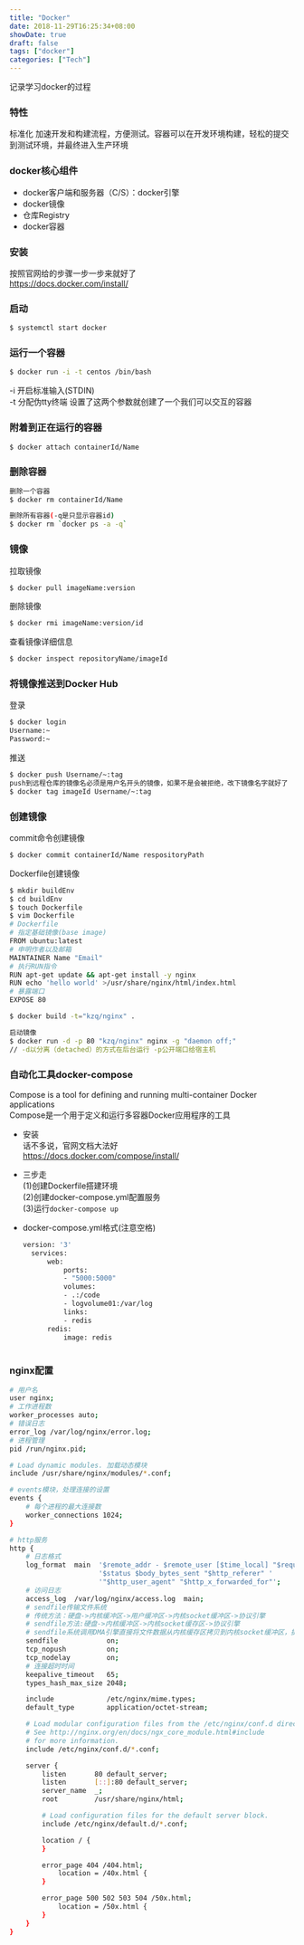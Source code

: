 ```yaml
---
title: "Docker"
date: 2018-11-29T16:25:34+08:00
showDate: true
draft: false
tags: ["docker"]
categories: ["Tech"]
---
```

记录学习docker的过程
### 特性
标准化
加速开发和构建流程，方便测试。容器可以在开发环境构建，轻松的提交到测试环境，并最终进入生产环境
### docker核心组件
* docker客户端和服务器（C/S）：docker引擎
* docker镜像
* 仓库Registry
* docker容器

### 安装
按照官网给的步骤一步一步来就好了
<br>https://docs.docker.com/install/

### 启动
```bash
$ systemctl start docker
```
### 运行一个容器
```bash
$ docker run -i -t centos /bin/bash
```
-i 开启标准输入(STDIN)
<br>-t 分配伪tty终端
设置了这两个参数就创建了一个我们可以交互的容器

### 附着到正在运行的容器
```bash
$ docker attach containerId/Name
```

### 删除容器
```bash
删除一个容器
$ docker rm containerId/Name

删除所有容器(-q是只显示容器id)
$ docker rm `docker ps -a -q`
```

### 镜像
拉取镜像
```bash
$ docker pull imageName:version
```

删除镜像
```bash
$ docker rmi imageName:version/id
```
查看镜像详细信息
```bash
$ docker inspect repositoryName/imageId
```
### 将镜像推送到Docker Hub
登录
```bash
$ docker login
Username:~
Password:~
```
推送
```bash
$ docker push Username/~:tag
push到远程仓库的镜像名必须是用户名开头的镜像，如果不是会被拒绝，改下镜像名字就好了
$ docker tag imageId Username/~:tag 
```
### 创建镜像
commit命令创建镜像
```bash
$ docker commit containerId/Name respositoryPath
```

Dockerfile创建镜像
```bash
$ mkdir buildEnv
$ cd buildEnv
$ touch Dockerfile
$ vim Dockerfile
# Dockerfile
# 指定基础镜像(base image)
FROM ubuntu:latest
# 申明作者以及邮箱
MAINTAINER Name "Email"
# 执行RUN指令
RUN apt-get update && apt-get install -y nginx 
RUN echo 'hello world' >/usr/share/nginx/html/index.html
# 暴露端口
EXPOSE 80

$ docker build -t="kzq/nginx" .

启动镜像
$ docker run -d -p 80 "kzq/nginx" nginx -g "daemon off;"
// -d以分离（detached）的方式在后台运行 -p公开端口给宿主机
```
### 自动化工具docker-compose
Compose is a tool for defining and running multi-container Docker applications
<br>Compose是一个用于定义和运行多容器Docker应用程序的工具

* 安装
  <br>话不多说，官网文档大法好
  <br>https://docs.docker.com/compose/install/
* 三步走
  <br>(1)创建Dockerfile搭建环境
  <br>(2)创建docker-compose.yml配置服务
  <br>(3)运行`docker-compose up`
* docker-compose.yml格式(注意空格)

  ```bash
  version: '3'
    services:
        web:
            ports:
            - "5000:5000"
            volumes:
            - .:/code
            - logvolume01:/var/log
            links:
            - redis
        redis:
            image: redis
    
  ```
### nginx配置
```bash
# 用户名
user nginx;
# 工作进程数
worker_processes auto;
# 错误日志
error_log /var/log/nginx/error.log;
# 进程管理
pid /run/nginx.pid;

# Load dynamic modules. 加载动态模块
include /usr/share/nginx/modules/*.conf;

# events模块，处理连接的设置
events {
    # 每个进程的最大连接数
    worker_connections 1024;
}

# http服务
http {
    # 日志格式
    log_format  main  '$remote_addr - $remote_user [$time_local] "$request" '
                      '$status $body_bytes_sent "$http_referer" '
                      '"$http_user_agent" "$http_x_forwarded_for"';
    # 访问日志
    access_log  /var/log/nginx/access.log  main;
    # sendfile传输文件系统
    # 传统方法：硬盘->内核缓冲区->用户缓冲区->内核socket缓冲区->协议引擎
    # sendfile方法:硬盘->内核缓冲区->内核socket缓存区->协议引擎 
    # sendfile系统调用DMA引擎直接将文件数据从内核缓存区拷贝到内核socket缓冲区，提高了性能
    sendfile            on;
    tcp_nopush          on;
    tcp_nodelay         on;
    # 连接超时时间
    keepalive_timeout   65;
    types_hash_max_size 2048;

    include             /etc/nginx/mime.types;
    default_type        application/octet-stream;

    # Load modular configuration files from the /etc/nginx/conf.d directory.
    # See http://nginx.org/en/docs/ngx_core_module.html#include
    # for more information.
    include /etc/nginx/conf.d/*.conf;

    server {
        listen       80 default_server;
        listen       [::]:80 default_server;
        server_name  _;
        root         /usr/share/nginx/html;

        # Load configuration files for the default server block.
        include /etc/nginx/default.d/*.conf;

        location / {
        }

        error_page 404 /404.html;
            location = /40x.html {
        }

        error_page 500 502 503 504 /50x.html;
            location = /50x.html {
        }
    }
}
```
